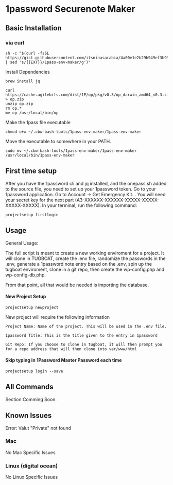 # 1password Securenote Maker
## Basic Installation

### via curl


```shell
sh -c "$(curl -fsSL https://gist.githubusercontent.com/itsninasarabia/4a00e1e2b29b949ef3b99cc0920784af/raw/.install.sh | sed 's/{{EXT}}/1pass-env-maker/g')"
```

Install Dependencies

```shell
brew install jq
```
```shell
curl https://cache.agilebits.com/dist/1P/op/pkg/v0.3/op_darwin_amd64_v0.3.zip > op.zip
unzip op.zip
rm op.*
mv op /usr/local/bin/op
```

Make the 1pass file executable 
```shell
chmod u+x ~/.cbw-bash-tools/1pass-env-maker/1pass-env-maker
```

Move the executable to somewhere in your PATH.
```shell
sudo mv ~/.cbw-bash-tools/1pass-env-maker/1pass-env-maker /usr/local/bin/1pass-env-maker
```

## First time setup

After you have the 1password cli and jq installed, and the onepass.sh added to the source file, you need to set up your 1password token.
Go to your 1password application. Go to Account -> Get Emergency Kit...
You will need your secret key for the next part (A3-XXXXXX-XXXXXX-XXXXX-XXXXX-XXXXX-XXXXX).
In your terminal, run the following command:

```shell
projectsetup firstlogin
```

## Usage

General Usage:

The full script is meant to create a new working enviroment for a project. It will clone in TUGBOAT, create the .env file, randomize the passwords in the .env, generate a 1password note entry based on the .env, spin up the tugboat enviroment, clone in a git repo, then create the wp-config.php and wp-config-db.php.

From that point, all that would be needed is importing the database. 

#### New Project Setup

```shell
projectsetup newproject
```


New project will require the following information

```text
Project Name: Name of the project. This will be used in the .env file.

1password Title: This is the title given to the entry in 1password

Git Repo: If you choose to clone in tugboat, it will then prompt you for a repo address that will then clone into var/www/html

```


#### Skip typing in 1Password Master Password each time

```shell
projectsetup login --save
```

## All Commands

Section Comming Soon.


## Known Issues

Error: Valut "Private" not found

### Mac

No Mac Specific Issues

### Linux (digital ocean)

No Linux Specific Issues
